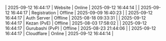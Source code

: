 | 2025-09-12 16:44:17 | Website | Online | 2025-09-12 16:44:14 |
| 2025-09-12 16:44:17 | Registration | Offline | 2025-09-09 16:40:23 |
| 2025-09-12 16:44:17 | Auth Server | Offline | 2025-08-18 09:33:31 |
| 2025-09-12 16:44:17 | Kezan (PvE) | Offline | 2025-08-03 17:58:02 |
| 2025-09-12 16:44:17 | Gurubashi (PvP) | Offline | 2025-08-23 21:44:06 |
| 2025-09-12 16:44:17 | Cloudflare | Online | 2025-09-12 16:44:14 |

